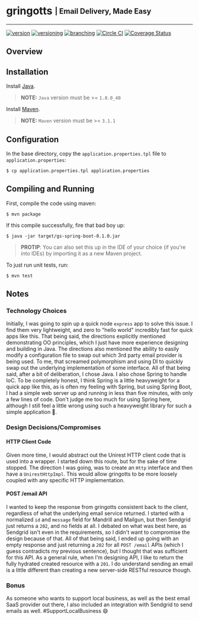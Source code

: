 # gringotts <sub><sup>| Email Delivery, Made Easy </sup></sub>

--------------------------------------------------------------------------------

[![version](http://img.shields.io/badge/version-v0.0.1-blue.svg)](#) [![versioning](http://img.shields.io/badge/versioning-semver-blue.svg)](http://semver.org/) [![branching](http://img.shields.io/badge/branching-github%20flow-blue.svg)](https://guides.github.com/introduction/flow/)
[![Circle CI](https://circleci.com/gh/jjwyse/gringotts.svg?style=shield)](https://circleci.com/gh/jjwyse/gringotts)
[![Coverage Status](https://coveralls.io/repos/github/jjwyse/gringotts/badge.svg)](https://coveralls.io/github/jjwyse/gringotts)

## Overview

## Installation
Install [Java](https://java.com/en/download/).
> __NOTE:__ `Java` version must  be >= `1.8.0_40`

Install [Maven](https://maven.apache.org/download.cgi).
> __NOTE:__ `Maven` version must  be >= `3.1.1`

## Configuration
In the base directory, copy the `application.properties.tpl` file to `application.properties`:
```
$ cp application.properties.tpl application.properties
```

## Compiling and Running
First, compile the code using maven:
```
$ mvn package
```

If this compile successfully, fire that bad boy up:
```
$ java -jar target/gs-spring-boot-0.1.0.jar
```

> __PROTIP__: You can also set this up in the IDE of your choice (if you're into IDEs) by importing it as a new Maven
 project.
 
To just run unit tests, run:
```
$ mvn test
```

## Notes
### Technology Choices
Initially, I was going to spin up a quick node `express` app to solve this issue.  I find them very lightweight, and zero to "hello world" incredibly fast for quick apps like this.  That being said, the directions explicitly mentioned demonstrating OO principles, which I just have more experience designing and building in Java. The directions also mentioned the ability to easily modify a configuration file to swap out which 3rd party email provider is being used.  To me, that screamed polymorphism and using DI to quickly swap out the underlying implementation of some interface.  All of that being said, after a bit of deliberation, I chose Java.  I also chose Spring to handle IoC.  To be completely honest, I think Spring is a little heavyweight for a quick app like this, as is often my feeling with Spring, but using Spring Boot, I had a simple web server up and running in less than five minutes, with only a few lines of code.  Don't judge me too much for using Spring here, although I still feel a little wrong using such a heavyweight library for such a simple application 😬.

### Design Decisions/Compromises
#### HTTP Client Code
Given more time, I would abstract out the Unirest HTTP client code that is used into a wrapper.  I started down this 
route, but for the sake of time stopped.  The direction I was going, was to create an `Http` interface and then have 
a `UnirestHttpImpl`.  This would allow gringotts to be more loosely coupled with any specific HTTP implementation.  

#### POST /email API
I wanted to keep the response from gringotts consistent back to the client, regardless of what the underlying email 
service returned.  I started with a normalized `id` and `message` field for Mandrill and Mailgun, 
but then Sendgrid just returns a `202`, and no fields at all.  I debated on what was best here, 
as Sendgrid isn't even in the requirements, so I didn't want to compromise the design because of that.  All of that 
being said, I ended up going with an empty response and just returning a `202` for all `POST /email` APIs (which I 
guess contradicts my previous sentence), but I thought that was sufficient for this API.  As a general rule, 
when I'm designing API, I like to return the fully hydrated created resource with a `201`.  I do understand sending 
an email is a little different than creating a new server-side RESTful resource though. 

### Bonus
As someone who wants to support local business, as well as the best email SaaS provider out there, 
I also included an integration with Sendgrid to send emails as well. #SupportLocalBusiness :smile:
